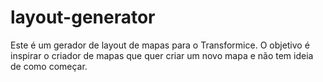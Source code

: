 # layout-generator
Este é um gerador de layout de mapas para o Transformice. O objetivo é inspirar o criador de mapas que quer criar um novo mapa e não tem ideia de como começar.
